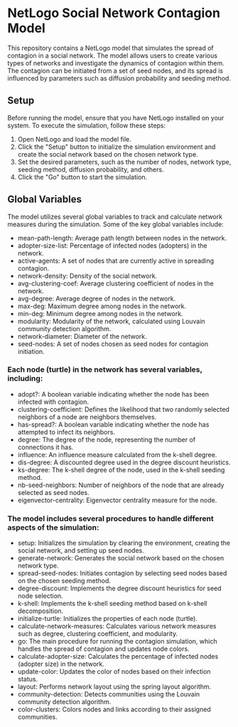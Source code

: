 # NetLogo Social Network Contagion Model
This repository contains a NetLogo model that simulates the spread of contagion in a social network. The model allows users to create various types of networks and investigate the dynamics of contagion within them. The contagion can be initiated from a set of seed nodes, and its spread is influenced by parameters such as diffusion probability and seeding method.


## Setup
Before running the model, ensure that you have NetLogo installed on your system. To execute the simulation, follow these steps:
1. Open NetLogo and load the model file.
2. Click the "Setup" button to initialize the simulation environment and create the social network based on the chosen network type.
3. Set the desired parameters, such as the number of nodes, network type, seeding method, diffusion probability, and others.
4. Click the "Go" button to start the simulation.


## Global Variables
The model utilizes several global variables to track and calculate network measures during the simulation. Some of the key global variables include:

* mean-path-length: Average path length between nodes in the network.
* adopter-size-list: Percentage of infected nodes (adopters) in the network.
* active-agents: A set of nodes that are currently active in spreading contagion.
* network-density: Density of the social network.
* avg-clustering-coef: Average clustering coefficient of nodes in the network.
* avg-degree: Average degree of nodes in the network.
* max-deg: Maximum degree among nodes in the network.
* min-deg: Minimum degree among nodes in the network.
* modularity: Modularity of the network, calculated using Louvain community detection algorithm.
* network-diameter: Diameter of the network.
* seed-nodes: A set of nodes chosen as seed nodes for contagion initiation.



### Each node (turtle) in the network has several variables, including:
* adopt?: A boolean variable indicating whether the node has been infected with contagion.
* clustering-coefficient: Defines the likelihood that two randomly selected neighbors of a node are neighbors themselves.
* has-spread?: A boolean variable indicating whether the node has attempted to infect its neighbors.
* degree: The degree of the node, representing the number of connections it has.
* influence: An influence measure calculated from the k-shell degree.
* dis-degree: A discounted degree used in the degree discount heuristics.
* ks-degree: The k-shell degree of the node, used in the k-shell seeding method.
* nb-seed-neighbors: Number of neighbors of the node that are already selected as seed nodes.
* eigenvector-centrality: Eigenvector centrality measure for the node.



### The model includes several procedures to handle different aspects of the simulation:

* setup: Initializes the simulation by clearing the environment, creating the social network, and setting up seed nodes.
* generate-network: Generates the social network based on the chosen network type.
* spread-seed-nodes: Initiates contagion by selecting seed nodes based on the chosen seeding method.
* degree-discount: Implements the degree discount heuristics for seed node selection.
* k-shell: Implements the k-shell seeding method based on k-shell decomposition.
* initialize-turtle: Initializes the properties of each node (turtle).
* calculate-network-measures: Calculates various network measures such as degree, clustering coefficient, and modularity.
* go: The main procedure for running the contagion simulation, which handles the spread of contagion and updates node colors.
* calculate-adopter-size: Calculates the percentage of infected nodes (adopter size) in the network.
* update-color: Updates the color of nodes based on their infection status.
* layout: Performs network layout using the spring layout algorithm.
* community-detection: Detects communities using the Louvain community detection algorithm.
* color-clusters: Colors nodes and links according to their assigned communities.

